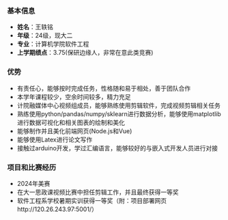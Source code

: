 ### 基本信息
- **姓名**：王轶铭
- **年级**：24级，现大二
- **专业**：计算机学院软件工程
- **上学期绩点**：3.75(保研边缘人，非常在意此类竞赛)
### 优势
- 有责任心，能够按时完成任务，性格随和易于相处，善于团队合作
- 本学年课程较少，空余时间较多，精力充足
- 计院融媒体中心视频组成员，能够熟练使用剪辑软件，完成视频剪辑相关任务
- 熟练使用python/pandas/numpy/sklearn进行数据分析，能够使用matplotlib进行数据可视化和相关图表的绘制和美化
- 能够制作并且美化前端网页(Node.js和Vue)
- 能够使用Latex进行论文写作
- 接触过arduino开发，学过汇编语言，能够较好的与嵌入式开发人员进行对接
### 项目和比赛经历
- 2024年美赛
- 在大一思政课视频比赛中担任剪辑工作，并且最终获得一等奖
- 软件工程系学校暑期实训获得一等奖（附：项目部署网页http://120.26.243.97:5001/）